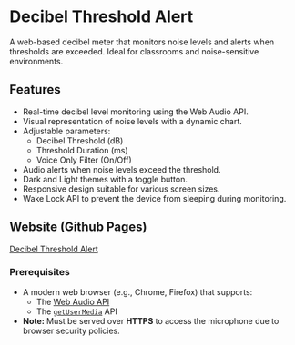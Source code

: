# Decibel Threshold Alert

A web-based decibel meter that monitors noise levels and alerts when thresholds are exceeded. Ideal for classrooms
and noise-sensitive environments.

## Features

- Real-time decibel level monitoring using the Web Audio API.
- Visual representation of noise levels with a dynamic chart.
- Adjustable parameters:
  - Decibel Threshold (dB)
  - Threshold Duration (ms)
  - Voice Only Filter (On/Off)
- Audio alerts when noise levels exceed the threshold.
- Dark and Light themes with a toggle button.
- Responsive design suitable for various screen sizes.
- Wake Lock API to prevent the device from sleeping during monitoring.

## Website (Github Pages)

[Decibel Threshold Alert](https://faywyn.github.io/decibel-threshold-alert/)

### Prerequisites

- A modern web browser (e.g., Chrome, Firefox) that supports:
  - The [Web Audio API](https://developer.mozilla.org/en-US/docs/Web/API/Web_Audio_API)
  - The [`getUserMedia`](https://developer.mozilla.org/en-US/docs/Web/API/MediaDevices/getUserMedia) API
- **Note:** Must be served over **HTTPS** to access the microphone due to browser security policies.
